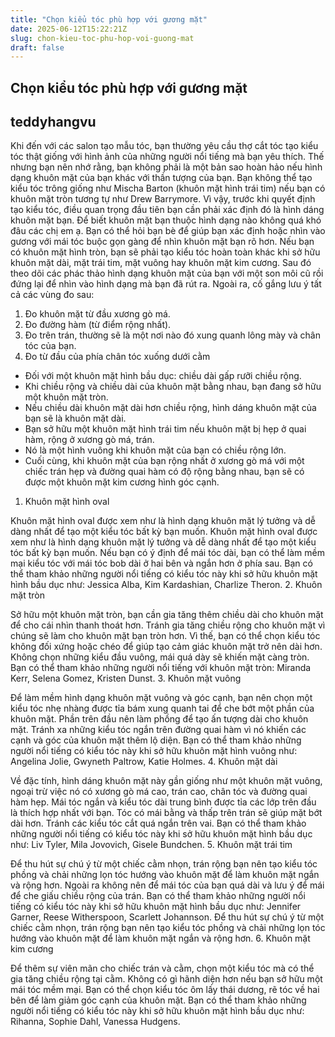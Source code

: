 ```yaml
---
title: "Chọn kiểu tóc phù hợp với gương mặt"
date: 2025-06-12T15:22:21Z
slug: chon-kieu-toc-phu-hop-voi-guong-mat
draft: false
---
```


## Chọn kiểu tóc phù hợp với gương mặt

## teddyhangvu

Khi đến với các salon tạo mẫu tóc, bạn thường yêu cầu thợ cắt tóc tạo kiểu tóc thật giống với hình ảnh của những người nổi tiếng mà bạn yêu thích. Thế nhưng bạn nên nhớ rằng, bạn không phải là một bản sao hoàn hảo nếu hình dạng khuôn mặt của bạn khác với thần tượng của bạn.
Bạn không thể tạo kiểu tóc trông giống như Mischa Barton (khuôn mặt hình trái tim) nếu bạn có khuôn mặt tròn tương tự như Drew Barrymore. Vì vậy, trước khi quyết định tạo kiểu tóc, điều quan trọng đầu tiên bạn cần phải xác định đó là hình dáng khuôn mặt bạn.
Để biết khuôn mặt bạn thuộc hình dạng nào không quá khó đâu các chị em ạ. Bạn có thể hỏi bạn bè để giúp bạn xác định hoặc nhìn vào gương với mái tóc buộc gọn gàng để nhìn khuôn mặt bạn rõ hơn.
Nếu bạn có khuôn mặt hình tròn, bạn sẽ phải tạo kiểu tóc hoàn toàn khác khi sở hữu khuôn mặt dài, mặt trái tim, mặt vuông hay khuôn mặt kim cương. Sau đó theo dõi các phác thảo hình dạng khuôn mặt của bạn với một son môi cũ rồi đứng lại để nhìn vào hình dạng mà bạn đã rút ra.
Ngoài ra, cố gắng lưu ý tất cả các vùng đo sau:

1. Đo khuôn mặt từ đầu xương gò má.
2. Đo đường hàm (từ điểm rộng nhất).
3. Đo trên trán, thường sẽ là một nơi nào đó xung quanh lông mày và chân tóc của bạn.
4. Đo từ đầu của phía chân tóc xuống dưới cằm
- Đối với một khuôn mặt hình bầu dục: chiều dài gấp rưỡi chiều rộng.
- Khi chiều rộng và chiều dài của khuôn mặt bằng nhau, bạn đang sở hữu một khuôn mặt tròn.
- Nếu chiều dài khuôn mặt dài hơn chiều rộng, hình dáng khuôn mặt của bạn sẽ là khuôn mặt dài.
- Bạn sở hữu một khuôn mặt hình trái tim nếu khuôn mặt bị hẹp ở quai hàm, rộng ở xương gò má, trán.
- Nó là một hình vuông khi khuôn mặt của bạn có chiều rộng lớn.
- Cuối cùng, khi khuôn mặt của bạn rộng nhất ở xương gò má với một chiếc trán hẹp và đường quai hàm có độ rộng bằng nhau, bạn sẽ có được một khuôn mặt kim cương hình góc cạnh.
1. Khuôn mặt hình oval


Khuôn mặt hình oval được xem như là hình dạng khuôn mặt lý tưởng và dễ dàng nhất để tạo một kiểu tóc bất kỳ bạn muốn.
Khuôn mặt hình oval được xem như là hình dạng khuôn mặt lý tưởng và dễ dàng nhất để tạo một kiểu tóc bất kỳ bạn muốn. Nếu bạn có ý định để mái tóc dài, bạn có thể làm mềm mại kiểu tóc với mái tóc bob dài ở hai bên và ngắn hơn ở phía sau. Bạn có thể tham khảo những người nổi tiếng có kiểu tóc này khi sở hữu khuôn mặt hình bầu dục như: Jessica Alba, Kim Kardashian, Charlize Theron.
2. Khuôn mặt tròn


 
Sở hữu một khuôn mặt tròn, bạn cần gia tăng thêm chiều dài cho khuôn mặt để cho cái nhìn thanh thoát hơn.
Tránh gia tăng chiều rộng cho khuôn mặt vì chúng sẽ làm cho khuôn mặt bạn tròn hơn. Vì thế, bạn có thể chọn kiểu tóc không đối xứng hoặc chéo để giúp tạo cảm giác khuôn mặt trở nên dài hơn. Không chọn những kiểu đầu vuông, mái quá dày sẽ khiến mặt càng tròn.
Bạn có thể tham khảo những người nổi tiếng với khuôn mặt tròn: Miranda Kerr, Selena Gomez, Kristen Dunst.
3. Khuôn mặt vuông


 
Để làm mềm hình dạng khuôn mặt vuông và góc cạnh, bạn nên chọn một kiểu tóc nhẹ nhàng được tỉa bám xung quanh tai để che bớt một phần của khuôn mặt.
Phần trên đầu nên làm phồng để tạo ấn tượng dài cho khuôn mặt. Tránh xa những kiểu tóc ngắn trên đường quai hàm vì nó khiến các cạnh và góc của khuôn mặt thêm lộ diện.
Bạn có thể tham khảo những người nổi tiếng có kiểu tóc này khi sở hữu khuôn mặt hình vuông như: Angelina Jolie, Gwyneth Paltrow, Katie Holmes.
4. Khuôn mặt dài


Về đặc tính, hình dáng khuôn mặt này gần giống như một khuôn mặt vuông, ngoại trừ việc nó có xương gò má cao, trán cao, chân tóc và đường quai hàm hẹp.
Mái tóc ngắn và kiểu tóc dài trung bình được tỉa các lớp trên đầu là thích hợp nhất với bạn. Tóc có mái bằng và thấp trên trán sẽ giúp mặt bớt dài hơn. Tránh các kiểu tóc cắt quá ngắn trên vai.
Bạn có thể tham khảo những người nổi tiếng có kiểu tóc này khi sở hữu khuôn mặt hình bầu dục như: Liv Tyler, Mila Jovovich, Gisele Bundchen.
5. Khuôn mặt trái tim


Để thu hút sự chú ý từ một chiếc cằm nhọn, trán rộng bạn nên tạo kiểu tóc phồng và chải những lọn tóc hướng vào khuôn mặt để làm khuôn mặt ngắn và rộng hơn.
Ngoài ra không nên để mái tóc của bạn quá dài và lưu ý để mái để che giấu chiều rộng của trán.
Bạn có thể tham khảo những người nổi tiếng có kiểu tóc này khi sở hữu khuôn mặt hình bầu dục như: Jennifer Garner, Reese Witherspoon, Scarlett Johannson.
Để thu hút sự chú ý từ một chiếc cằm nhọn, trán rộng bạn nên tạo kiểu tóc phồng và chải những lọn tóc hướng vào khuôn mặt để làm khuôn mặt ngắn và rộng hơn.
6. Khuôn mặt kim cương


Để thêm sự viên mãn cho chiếc trán và cằm, chọn một kiểu tóc mà có thể gia tăng chiều rộng tại cằm.
Không có gì hãnh diện hơn nếu bạn sở hữu một mái tóc mềm mại. Bạn có thể chọn kiểu tóc ôm lấy thái dương, rẽ tóc về hai bên để làm giảm góc cạnh của khuôn mặt.
Bạn có thể tham khảo những người nổi tiếng có kiểu tóc này khi sở hữu khuôn mặt hình bầu dục như: Rihanna, Sophie Dahl, Vanessa Hudgens.
